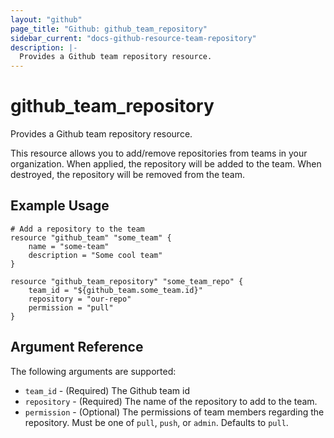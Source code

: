 ```yaml
---
layout: "github"
page_title: "Github: github_team_repository"
sidebar_current: "docs-github-resource-team-repository"
description: |-
  Provides a Github team repository resource.
---
```


# github\_team_repository

Provides a Github team repository resource.

This resource allows you to add/remove repositories from teams in your organization. When applied,
the repository will be added to the team. When destroyed, the repository will be removed from the team.

## Example Usage

```
# Add a repository to the team
resource "github_team" "some_team" {
    name = "some-team"
    description = "Some cool team"
}

resource "github_team_repository" "some_team_repo" {
	team_id = "${github_team.some_team.id}"
	repository = "our-repo"
	permission = "pull"
}
```

## Argument Reference

The following arguments are supported:

* `team_id` - (Required) The Github team id
* `repository` - (Required) The name of the repository to add to the team.
* `permission` - (Optional) The permissions of team members regarding the repository. 
                  Must be one of `pull`, `push`, or `admin`. Defaults to `pull`.
